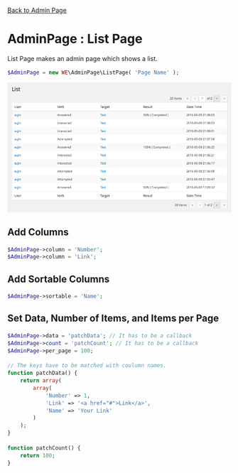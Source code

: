 [Back to Admin Page](https://github.com/sujin2f/wp_express/blob/master/documents/AdminPage.md)

# AdminPage : List Page
List Page makes an admin page which shows a list.
```php
$AdminPage = new WE\AdminPage\ListPage( 'Page Name' );
```

![List Page Example](https://github.com/sujin2f/wp_express/blob/master/documents/images/AdminList_001.png "List Page Example")

## Add Columns
```php
$AdminPage->column = 'Number';
$AdminPage->column = 'Link';
```
## Add Sortable Columns
```php
$AdminPage->sortable = 'Name';
```

## Set Data, Number of Items, and Items per Page
```php
$AdminPage->data = 'patchData'; // It has to be a callback
$AdminPage->count = 'patchCount'; // It has to be a callback
$AdminPage->per_page = 100;

// The keys have to be matched with coulumn names.
function patchData() {
	return array(
		array(
			'Number' => 1,
			'Link' => '<a href="#">Link</a>',
			'Name' => 'Your Link'
		)
	);
}

function patchCount() {
	return 100;
}
```
